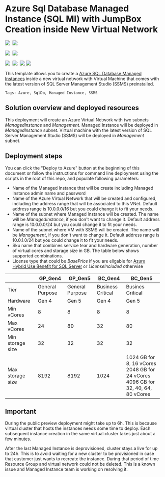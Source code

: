 # Azure Sql Database Managed Instance (SQL MI) with JumpBox Creation inside New Virtual Network

<IMG SRC="https://azbotstorage.blob.core.windows.net/badges/201-sqlmi-new-vnet-w-jumpbox/PublicLastTestDate.svg" />&nbsp;
<IMG SRC="https://azbotstorage.blob.core.windows.net/badges/201-sqlmi-new-vnet-w-jumpbox/PublicDeployment.svg" />&nbsp;

<IMG SRC="https://azbotstorage.blob.core.windows.net/badges/201-sqlmi-new-vnet-w-jumpbox/FairfaxLastTestDate.svg" />&nbsp;
<IMG SRC="https://azbotstorage.blob.core.windows.net/badges/201-sqlmi-new-vnet-w-jumpbox/FairfaxDeployment.svg" />&nbsp;

<IMG SRC="https://azbotstorage.blob.core.windows.net/badges/201-sqlmi-new-vnet-w-jumpbox/BestPracticeResult.svg" />&nbsp;
<IMG SRC="https://azbotstorage.blob.core.windows.net/badges/201-sqlmi-new-vnet-w-jumpbox/CredScanResult.svg" />&nbsp;
<a href="https://portal.azure.com/#create/Microsoft.Template/uri/https%3A%2F%2Fraw.githubusercontent.com%2FAzure%2Fazure-quickstart-templates%2Fmaster%2F201-sqlmi-new-vnet-w-jumpbox%2Fazuredeploy.json" target="_blank">
    <img src="http://azuredeploy.net/deploybutton.png"/>
</a>
<a href="http://armviz.io/#/?load=https%3A%2F%2Fraw.githubusercontent.com%2FAzure%2Fazure-quickstart-templates%2Fmaster%2F201-sqlmi-new-vnet-w-jumpbox%2Fazuredeploy.json" target="_blank">
    <img src="http://armviz.io/visualizebutton.png"/>
</a>

This template allows you to create a [Azure SQL Database Managed Instances](https://docs.microsoft.com/en-us/azure/sql-database/sql-database-managed-instance) inside a new virtual network with Virtual Machine that comes with the latest version of SQL Server Management Studio (SSMS) preinstalled.

`Tags: Azure, SqlDb, Managed Instance, SSMS`

## Solution overview and deployed resources

This deployment will create an Azure Virtual Network with two subnets _ManagedInstance_ and _Management_. Managed Instance will be deployed in _ManagedInstance_ subnet. Virtual machine with the latest version of SQL Server Management Studio (SSMS) will be deployed in _Management_ subnet.

## Deployment steps

You can click the "Deploy to Azure" button at the beginning of this document or follow the instructions for command line deployment using the scripts in the root of this repo, and populate following parameters:
 - Name of the Managed Instance that will be create including Managed Instance admin name and password
 - Name of the Azure Virtual Network that will be created and configured, including the address range that will be associated to this VNet. Default address range is 10.0.0.0/16 but you could change it to fit your needs.
 - Name of the subnet where Managed Instance will be created. The name will be _ManagedInstance_, if you don't want to change it. Default address range is 10.0.0.0/24 but you could change it to fit your needs.
 - Name of the subnet where VM with SSMS will be created. The name will be _Management_, if you don't want to change it. Default address range is 10.0.1.0/24 but you could change it to fit your needs.
 - Sku name that combines service tear and hardware generation, number of virtual cores and storage size in GB. The table below shows supported combinations.
 - License type that could be _BasePrice_ if you are eligable for [Azure Hybrid Use Benefit for SQL Server](https://azure.microsoft.com/en-us/pricing/hybrid-benefit/) or _LicenseIncluded_ otherwise

||GP_Gen4|GP_Gen5|BC_Gen4|BC_Gen5|
|----|------|-----|------|-----|
|Tier|General Purpose|General Purpose|Business Critical|Busines Critical|
|Hardware|Gen 4|Gen 5|Gen 4|Gen 5|
|Min vCores|8|8|8|8|
|Max vCores|24|80|32|80|
|Min storage size|32|32|32|32|
|Max storage size|8192|8192|1024|1024 GB for 8, 16 vCores<br/>2048 GB for 24 vCores<br/>4096 GB for 32, 40, 64, 80 vCores|

## Important

During the public preview deployment might take up to 6h. This is because virtual cluster that hosts the instances needs some time to deploy. Each subsequent instance creation in the same virtual cluster takes just about a few minutes.

After the last Managed Instance is deprovisioned, cluster stays a live for up to 24h. This is to avoid waiting for a new cluster to be provisioned in case that customer just wants to recreate the instance. During that period of time Resource Group and virtual network could not be deleted. This is a known issue and Managed Instance team is working on resolving it.


